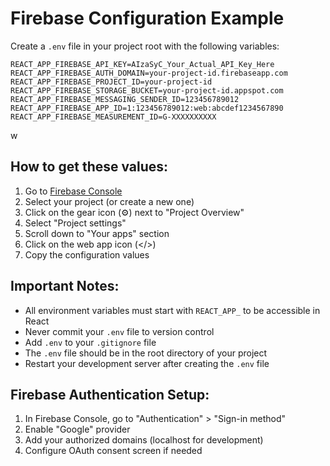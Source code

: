 # Firebase Configuration Example

Create a `.env` file in your project root with the following variables:

```env
REACT_APP_FIREBASE_API_KEY=AIzaSyC_Your_Actual_API_Key_Here
REACT_APP_FIREBASE_AUTH_DOMAIN=your-project-id.firebaseapp.com
REACT_APP_FIREBASE_PROJECT_ID=your-project-id
REACT_APP_FIREBASE_STORAGE_BUCKET=your-project-id.appspot.com
REACT_APP_FIREBASE_MESSAGING_SENDER_ID=123456789012
REACT_APP_FIREBASE_APP_ID=1:123456789012:web:abcdef1234567890
REACT_APP_FIREBASE_MEASUREMENT_ID=G-XXXXXXXXXX
```
w
## How to get these values:

1. Go to [Firebase Console](https://console.firebase.google.com/)
2. Select your project (or create a new one)
3. Click on the gear icon (⚙️) next to "Project Overview"
4. Select "Project settings"
5. Scroll down to "Your apps" section
6. Click on the web app icon (</>)
7. Copy the configuration values

## Important Notes:

- All environment variables must start with `REACT_APP_` to be accessible in React
- Never commit your `.env` file to version control
- Add `.env` to your `.gitignore` file
- The `.env` file should be in the root directory of your project
- Restart your development server after creating the `.env` file

## Firebase Authentication Setup:

1. In Firebase Console, go to "Authentication" > "Sign-in method"
2. Enable "Google" provider
3. Add your authorized domains (localhost for development)
4. Configure OAuth consent screen if needed
